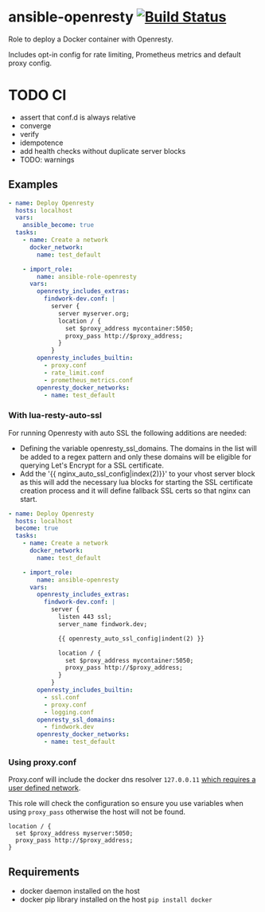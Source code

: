 # ansible-openresty [![Build Status](https://travis-ci.org/danihodovic/ansible-openresty.svg?branch=master)](https://travis-ci.org/danihodovic/ansible-openresty)

Role to deploy a Docker container with Openresty.

Includes opt-in config for rate limiting, Prometheus metrics and default proxy
config.

# TODO CI
- assert that conf.d is always relative
- converge
- verify
- idempotence
- add health checks without duplicate server blocks
- TODO: warnings

## Examples

```yml
- name: Deploy Openresty
  hosts: localhost
  vars:
    ansible_become: true
  tasks:
    - name: Create a network
      docker_network:
        name: test_default

    - import_role:
        name: ansible-role-openresty
      vars:
        openresty_includes_extras:
          findwork-dev.conf: |
            server {
              server myserver.org;
              location / {
                set $proxy_address mycontainer:5050;
                proxy_pass http://$proxy_address;
              }
            }
        openresty_includes_builtin:
          - proxy.conf
          - rate_limit.conf
          - prometheus_metrics.conf
        openresty_docker_networks:
          - name: test_default
```

### With lua-resty-auto-ssl

For running Openresty with auto SSL the following additions are needed:

- Defining the variable openresty_ssl_domains. The domains in the list will be added to a regex pattern and only these domains will be eligible for querying Let's Encrypt for a SSL certificate.
- Add the '{{ nginx_auto_ssl_config|index(2)}}' to your vhost server block as this will add the necessary lua blocks for starting the SSL certificate creation process and it will define fallback SSL certs so that nginx can start.

```yml
- name: Deploy Openresty
  hosts: localhost
  become: true
  tasks:
    - name: Create a network
      docker_network:
        name: test_default

    - import_role:
        name: ansible-openresty
      vars:
        openresty_includes_extras:
          findwork-dev.conf: |
            server {
              listen 443 ssl;
              server_name findwork.dev;

              {{ openresty_auto_ssl_config|indent(2) }}

              location / {
                set $proxy_address mycontainer:5050;
                proxy_pass http://$proxy_address;
              }
            }
        openresty_includes_builtin:
          - ssl.conf
          - proxy.conf
          - logging.conf
        openresty_ssl_domains:
          - findwork.dev
        openresty_docker_networks:
          - name: test_default
```

### Using proxy.conf

Proxy.conf will include the docker dns resolver `127.0.0.11` [which requires a user defined network](https://github.com/docker/compose/issues/3412#issuecomment-260780702).

This role will check the configuration so ensure you use variables when using `proxy_pass` otherwise the host will not be found.

```nginx
location / {
  set $proxy_address myserver:5050;
  proxy_pass http://$proxy_address;
}
```

## Requirements

- docker daemon installed on the host
- docker pip library installed on the host `pip install docker`
